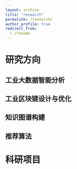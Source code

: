 ```yaml
---
layout: archive
title: "research"
permalink: /research/
author_profile: true
redirect_from:
  - /resume
---
```




# 研究方向


## 工业大数据智能分析
   


## 工业区块链设计与优化


## 知识图谱构建


## 推荐算法




# 科研项目



